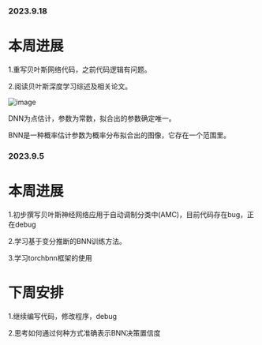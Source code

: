 ### 2023.9.18
# 本周进展
1.重写贝叶斯网络代码，之前代码逻辑有问题。

2.阅读贝叶斯深度学习综述及相关论文。

![image](https://github.com/UNIC-Lab/Weekly-Report/assets/52443090/7632fd53-d56d-4f2d-9120-8818d3a46bc2)

 DNN为点估计，参数为常数，拟合出的参数确定唯一。
 
 BNN是一种概率估计参数为概率分布拟合出的图像，它存在一个范围里。




### 2023.9.5
# 本周进展
1.初步撰写贝叶斯神经网络应用于自动调制分类中(AMC)，目前代码存在bug，正在debug

2.学习基于变分推断的BNN训练方法。

3.学习torchbnn框架的使用

# 下周安排
1.继续编写代码，修改程序，debug

2.思考如何通过何种方式准确表示BNN决策置信度 
